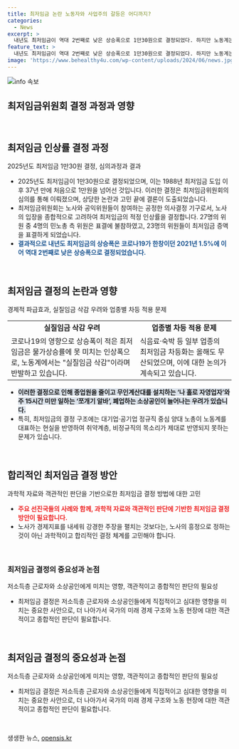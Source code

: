 ```yaml
---
title: 최저임금 논란 노동자와 사업주의 갈등은 어디까지?
categories:
  - News
excerpt: >
  내년도 최저임금이 역대 2번째로 낮은 상승폭으로 1만30원으로 결정되었다. 하지만 노동계는 물가상승률에 미치지 못하는 인상에 반발하고, 경영계와 자영업자들은 심리적 마지노선이 무너진다고 주장한다. 최저임금 결정에는 취약계층과 비정규직의 목소리가 제대로 반영되지 않는 문제가 있으며, 업종별 차등적용 문제로 노사 간 갈등도 심화되고 있다. 이에 새로운 체계를 마련해야 한다는 목소리가 나온다.
feature_text: >
  내년도 최저임금이 역대 2번째로 낮은 상승폭으로 1만30원으로 결정되었다. 하지만 노동계는 물가상승률에 미치지 못하는 인상에 반발하고, 경영계와 자영업자들은 심리적 마지노선이 무너진다고 주장한다. 최저임금 결정에는 취약계층과 비정규직의 목소리가 제대로 반영되지 않는 문제가 있으며, 업종별 차등적용 문제로 노사 간 갈등도 심화되고 있다. 이에 새로운 체계를 마련해야 한다는 목소리가 나온다.
image: 'https://www.behealthy4u.com/wp-content/uploads/2024/06/news.jpg'
---
```


<p><img src="https://www.behealthy4u.com/wp-content/uploads/2024/06/news.jpg" alt="info 속보" /></p>

<h2 data-ke-size="size26"><b>최저임금위원회 결정 과정과 영향</b></h2>

<p data-ke-size="size16">&nbsp;</p>

<h2 data-ke-size="size26">최저임금 인상률 결정 과정</h2>

<p data-ke-size="size16">2025년도 최저임금 1만30원 결정, 심의과정과 결과</p>

<ul>
<li>2025년도 최저임금이 1만30원으로 결정되었으며, 이는 1988년 최저임금 도입 이후 37년 만에 처음으로 1만원을 넘어선 것입니다. 이러한 결정은 최저임금위원회의 심의를 통해 이뤄졌으며, 상당한 논란과 고민 끝에 결론이 도출되었습니다.</li>
<li>최저임금위원회는 노사와 공익위원들이 참여하는 공정한 의사결정 기구로서, 노사의 입장을 종합적으로 고려하여 최저임금의 적정 인상률을 결정합니다. 27명의 위원 중 4명의 민노총 측 위원은 표결에 불참하였고, 23명의 위원들이 최저임금 증액을 표결하게 되었습니다.</li>
<li><b><span style="color: #1a5490;">결과적으로 내년도 최저임금의 상승폭은 코로나19가 한창이던 2021년 1.5%에 이어 역대 2번째로 낮은 상승폭으로 결정되었습니다.</span></b></li>
</ul>

<p data-ke-size="size16">&nbsp;</p>

<h2 data-ke-size="size26">최저임금 결정의 논란과 영향</h2>

<p data-ke-size="size16">경제적 파급효과, 실질임금 삭감 우려와 업종별 차등 적용 문제</p>

<table>
<tbody>
<tr>
<td style="text-align: center; height: 17px;"><b>실질임금 삭감 우려</b></td>
<td style="text-align: center; height: 17px;"><b>업종별 차등 적용 문제</b></td>
</tr>
<tr>
<td>코로나19의 영향으로 상승폭이 적은 최저임금은 물가상승률에 못 미치는 인상폭으로, 노동계에서는 "실질임금 삭감"이라며 반발하고 있습니다.</td>
<td>식음료·숙박 등 일부 업종의 최저임금 차등화는 올해도 무산되었으며, 이에 대한 논의가 계속되고 있습니다.</td>
</tr>
</tbody>
</table>

<ul>
<li><b><span style="background-color: #21538527;">이러한 결정으로 인해 종업원을 줄이고 무인계산대를 설치하는 ‘나 홀로 자영업자’와 주 15시간 미만 일하는 ‘쪼개기 알바’, 폐업하는 소상공인이 늘어나는 우려가 있습니다.</span></b></li>
<li>특히, 최저임금의 결정 구조에는 대기업·공기업 정규직 중심 양대 노총이 노동계를 대표하는 현실을 반영하여 취약계층, 비정규직의 목소리가 제대로 반영되지 못하는 문제가 있습니다.</li>
</ul>

<p data-ke-size="size16">&nbsp;</p>

<h2 data-ke-size="size26">합리적인 최저임금 결정 방안</h2>

<p data-ke-size="size16">과학적 자료와 객관적인 판단을 기반으로한 최저임금 결정 방법에 대한 고민</p>

<ul>
<li><b><span style="color: #ee2323;">주요 선진국들의 사례와 함께, 과학적 자료와 객관적인 판단에 기반한 최저임금 결정 방안이 필요합니다.</span></b></li>
<li>노사가 경제지표를 내세워 강경한 주장을 펼치는 것보다는, 노사의 흥정으로 정하는 것이 아닌 과학적이고 합리적인 결정 체계를 고민해야 합니다.</li>
</ul>

<p data-ke-size="size16">&nbsp;</p>

<h3 data-ke-size="size26">최저임금 결정의 중요성과 논점</h3>

<p data-ke-size="size16">저소득층 근로자와 소상공인에게 미치는 영향, 객관적이고 종합적인 판단의 필요성</p>

<ul>
<li>최저임금 결정은 저소득층 근로자와 소상공인들에게 직접적이고 심대한 영향을 미치는 중요한 사안으로, 더 나아가서 국가의 미래 경제 구조와 노동 현장에 대한 객관적이고 종합적인 판단이 필요합니다.</li>
</ul>

<p data-ke-size="size16">&nbsp;</p>

<h2 data-ke-size="size26">최저임금 결정의 중요성과 논점</h2>

<p data-ke-size="size16">저소득층 근로자와 소상공인에게 미치는 영향, 객관적이고 종합적인 판단의 필요성</p>

<ul>
<li>최저임금 결정은 저소득층 근로자와 소상공인들에게 직접적이고 심대한 영향을 미치는 중요한 사안으로, 더 나아가서 국가의 미래 경제 구조와 노동 현장에 대한 객관적이고 종합적인 판단이 필요합니다.</li>
</ul>

<p data-ke-size="size16">&nbsp;</p>
생생한 뉴스, <a href="https://opensis.kr" rel="dofollow">opensis.kr</a>



